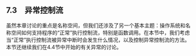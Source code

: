    

## 7.3　异常控制流

虽然本章讨论的重点是名称空间，但我们还涉及了另一个基本主题：操作系统和名称空间如何支持程序的“正常”执行控制流，特别是函数调用。在本节中，我们考虑当“正常”执行控制流被异常中断时会发生什么情况，以及控制异常控制流的方法。本节还继续我们在4.4节中开始的有关异常的讨论。